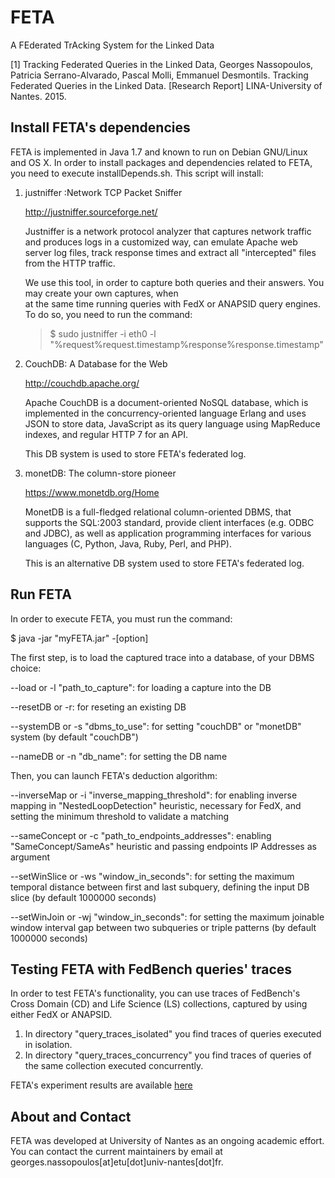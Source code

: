 # FETA

A FEderated TrAcking System for the Linked Data

[1] Tracking Federated Queries in the Linked Data, Georges Nassopoulos, Patricia Serrano-Alvarado, Pascal Molli, Emmanuel Desmontils. Tracking Federated Queries in the Linked Data. [Research Report] LINA-University of Nantes. 2015. <hal-01187519>

## Install FETA's dependencies

FETA is implemented in Java 1.7 and known to run on Debian GNU/Linux and OS X. In order to install packages and dependencies related to FETA, you need to execute installDepends.sh. This script will install:

   1. justniffer :Network TCP Packet Sniffer
   
        http://justniffer.sourceforge.net/

      Justniffer is a network protocol analyzer that captures network traffic and produces logs in a customized way, 
      can emulate Apache web server log files, track response times and extract all "intercepted" files from the HTTP 
      traffic.
      
      We use this tool, in order to capture both queries and their answers. You may create your own captures, when   
      at the same time running queries with FedX or ANAPSID query engines. To do so, you need to run the command:
      
      > $ sudo justniffer -i eth0 -l "%request%request.timestamp%response%response.timestamp"
   
   2. CouchDB: A Database for the Web
   
        http://couchdb.apache.org/

      Apache CouchDB is a document-oriented NoSQL database, which is implemented in the concurrency-oriented language 
      Erlang and uses JSON to store data, JavaScript as its query language using MapReduce indexes, and 
      regular HTTP 7 for an API. 
      
      This DB system is used to store FETA's federated log.
   
   3. monetDB: The column-store pioneer
      
        https://www.monetdb.org/Home

      MonetDB is a full-fledged relational column-oriented DBMS, that supports the SQL:2003       standard, provide client interfaces (e.g. ODBC and JDBC), as well as application programming interfaces for            various languages (C, Python, Java, Ruby, Perl, and PHP).
   
      This is an alternative DB system used to store FETA's federated log.

## Run FETA

In order to execute FETA, you must run the command:

$ java -jar "myFETA.jar" -[option]

The first step, is to load the captured trace into a database, of your DBMS choice:

--load or -l "path_to_capture": for loading a capture into the DB

--resetDB or -r: for reseting an existing DB

--systemDB or -s "dbms_to_use": for setting "couchDB" or "monetDB" system (by default "couchDB")

--nameDB or -n "db_name": for setting the DB name

Then, you can launch FETA's deduction algorithm:

--inverseMap or -i "inverse_mapping_threshold": for enabling inverse mapping in "NestedLoopDetection" heuristic, necessary for FedX, and setting the minimum threshold to validate a matching

--sameConcept or -c "path_to_endpoints_addresses": enabling "SameConcept/SameAs" heuristic and passing endpoints IP Addresses as argument

--setWinSlice or -ws "window_in_seconds": for setting the maximum temporal distance between first and last subquery, defining the input DB slice (by default 1000000 seconds)

--setWinJoin or -wj "window_in_seconds": for setting the maximum joinable window interval gap between two subqueries or triple patterns (by default 1000000 seconds)

## Testing FETA with FedBench queries' traces

In order to test FETA's functionality, you can use traces of FedBench's Cross Domain (CD) and Life Science (LS) collections, captured by using either FedX or ANAPSID. 

1. In directory "query_traces_isolated" you find traces of queries executed in isolation.
2. In directory "query_traces_concurrency" you find traces of queries of the same collection executed concurrently.

FETA's experiment results  are available [here](https://github.com/coumbaya/feta/blob/master/fedbench_precision_recall.md)

## About and Contact

FETA was developed at University of Nantes as an ongoing academic effort. You can contact the current maintainers by email at georges.nassopoulos[at]etu[dot]univ-nantes[dot]fr.

